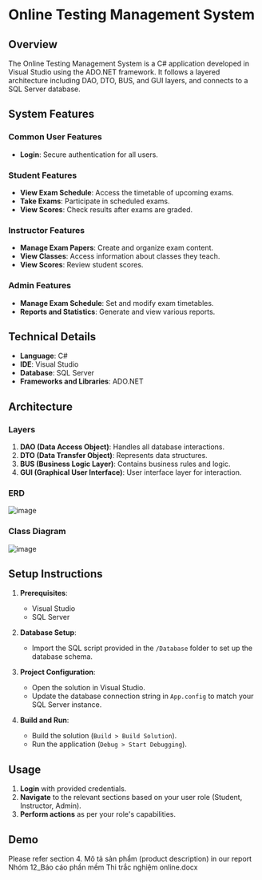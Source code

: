 # Online Testing Management System

## Overview

The Online Testing Management System is a C# application developed in Visual Studio using the ADO.NET framework. It follows a layered architecture including DAO, DTO, BUS, and GUI layers, and connects to a SQL Server database.

## System Features

### Common User Features

- **Login**: Secure authentication for all users.

### Student Features

- **View Exam Schedule**: Access the timetable of upcoming exams.
- **Take Exams**: Participate in scheduled exams.
- **View Scores**: Check results after exams are graded.

### Instructor Features

- **Manage Exam Papers**: Create and organize exam content.
- **View Classes**: Access information about classes they teach.
- **View Scores**: Review student scores.

### Admin Features

- **Manage Exam Schedule**: Set and modify exam timetables.
- **Reports and Statistics**: Generate and view various reports.

## Technical Details

- **Language**: C#
- **IDE**: Visual Studio
- **Database**: SQL Server
- **Frameworks and Libraries**: ADO.NET

## Architecture

### Layers

1. **DAO (Data Access Object)**: Handles all database interactions.
2. **DTO (Data Transfer Object)**: Represents data structures.
3. **BUS (Business Logic Layer)**: Contains business rules and logic.
4. **GUI (Graphical User Interface)**: User interface layer for interaction.

### ERD
![image](https://github.com/user-attachments/assets/a16ccac7-657f-4140-8b83-6a6625743e5a)

### Class Diagram
![image](https://github.com/user-attachments/assets/c4f0ec63-c42d-4c82-8912-da405cf83f1a)


## Setup Instructions

1. **Prerequisites**:
   - Visual Studio
   - SQL Server

2. **Database Setup**:
   - Import the SQL script provided in the `/Database` folder to set up the database schema.

3. **Project Configuration**:
   - Open the solution in Visual Studio.
   - Update the database connection string in `App.config` to match your SQL Server instance.

4. **Build and Run**:
   - Build the solution (`Build > Build Solution`).
   - Run the application (`Debug > Start Debugging`).

## Usage

1. **Login** with provided credentials.
2. **Navigate** to the relevant sections based on your user role (Student, Instructor, Admin).
3. **Perform actions** as per your role's capabilities.

## Demo
Please refer section 4. Mô tả sản phẩm (product description) in our report Nhóm 12_Báo cáo phần mềm Thi trắc nghiệm online.docx
